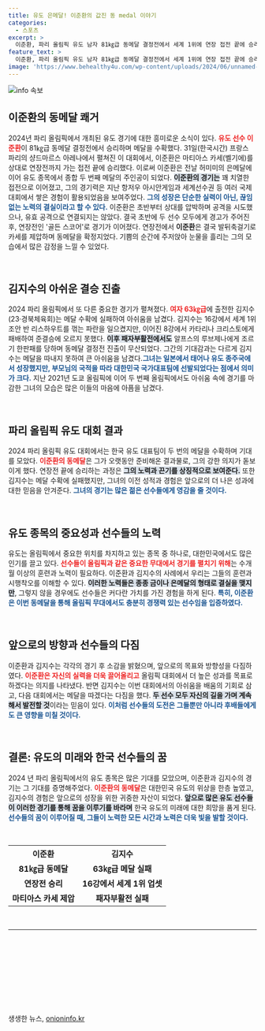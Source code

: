 ```yaml
---
title: 유도 은메달! 이준환의 값진 동 medal 이야기
categories:
  - 스포츠
excerpt: >
  이준환, 파리 올림픽 유도 남자 81㎏급 동메달 결정전에서 세계 1위에 연장 접전 끝에 승리하며 감동의 눈물을 보였다. 반면 제일교포 3세 김지수는 8강에서 아쉬운 패배, 메달 수확에 실패해 눈물을 흘렸다.
feature_text: >
  이준환, 파리 올림픽 유도 남자 81㎏급 동메달 결정전에서 세계 1위에 연장 접전 끝에 승리하며 감동의 눈물을 보였다. 반면 제일교포 3세 김지수는 8강에서 아쉬운 패배, 메달 수확에 실패해 눈물을 흘렸다.
image: 'https://www.behealthy4u.com/wp-content/uploads/2024/06/unnamed-file.png'
---
```


<p><img src="https://www.behealthy4u.com/wp-content/uploads/2024/06/unnamed-file.png" alt="info 속보" /></p>

<h2 data-ke-size="size26">이준환의 동메달 쾌거</h2>

<p data-ke-size="size16">2024년 파리 올림픽에서 개최된 유도 경기에 대한 흥미로운 소식이 있다. <b><span style="color: #ee2323;">유도 선수 이준환</span></b>이 81㎏급 동메달 결정전에서 승리하며 메달을 수확했다. 31일(한국시간) 프랑스 파리의 샹드마르스 아레나에서 펼쳐진 이 대회에서, 이준환은 마티아스 카세(벨기에)를 상대로 연장전까지 가는 접전 끝에 승리했다. 이로써 이준환은 전날 허미미의 은메달에 이어 유도 종목에서 종합 두 번째 메달의 주인공이 되었다. <b><span style="background-color: #21538527;">이준환의 경기는</span></b> 꽤 치열한 접전으로 이어졌고, 그의 경기력은 지난 항저우 아시안게임과 세계선수권 등 여러 국제대회에서 쌓은 경험이 활용되었음을 보여주었다. <b><span style="color: #1a5490;">그의 성장은 단순한 실력이 아닌, 끊임없는 노력의 결실이라고 할 수 있다.</span></b> 이준환은 초반부터 상대를 압박하며 공격을 시도했으나, 유효 공격으로 연결되지는 않았다. 결국 초반에 두 선수 모두에게 경고가 주어진 후, 연장전인 '골든 스코어'로 경기가 이어졌다. 연장전에서 <b>이준환</b>은 결국 발뒤축걸기로 카세를 제압하며 동메달을 확정지었다. 기쁨의 순간에 주저앉아 눈물을 흘리는 그의 모습에서 많은 감정을 느낄 수 있었다.</p>

<p data-ke-size="size16">&nbsp;</p>

<h2 data-ke-size="size26">김지수의 아쉬운 결승 진출</h2>

<p data-ke-size="size16">2024 파리 올림픽에서 또 다른 중요한 경기가 펼쳐졌다. <b><span style="color: #ee2323;">여자 63㎏급</span></b>에 출전한 김지수(23·경북체육회)는 메달 수확에 실패하여 아쉬움을 남겼다. 김지수는 16강에서 세계 1위 조안 반 리스하우트를 꺾는 파란을 일으켰지만, 이어진 8강에서 카타리나 크리스토에게 패배하여 준결승에 오르지 못했다. <b><span style="background-color: #21538527;">이후 패자부활전에서도</span></b> 알프스의 루브제나에게 조르기 한판패를 당하며 동메달 결정전 진출이 무산되었다. 그간의 기대감과는 다르게 김지수는 메달을 따내지 못하여 큰 아쉬움을 남겼다.<b><span style="color: #1a5490;">그녀는 일본에서 태어나 유도 종주국에서 성장했지만, 부모님의 국적을 따라 대한민국 국가대표팀에 선발되었다는 점에서 의미가 크다.</span></b> 지난 2021년 도쿄 올림픽에 이어 두 번째 올림픽에서도 아쉬움 속에 경기를 마감한 그녀의 모습은 많은 이들의 마음에 아픔을 남겼다.</p>

<p data-ke-size="size16">&nbsp;</p>

<h2 data-ke-size="size26">파리 올림픽 유도 대회 결과</h2>

<p data-ke-size="size16">2024 파리 올림픽 유도 대회에서는 한국 유도 대표팀이 두 번의 메달을 수확하며 기대를 모았다. <b><span style="color: #ee2323;">이준환의 동메달</span></b>은 그가 오랫동안 준비해온 결과물로, 그의 강한 의지가 돋보이게 했다. 연장전 끝에 승리하는 과정은 <b><span style="background-color: #21538527;">그의 노력과 끈기를 상징적으로 보여준다.</span></b> 또한 김지수는 메달 수확에 실패했지만, 그녀의 이전 성적과 경험은 앞으로의 더 나은 성과에 대한 믿음을 안겨준다. <b><span style="color: #1a5490;">그녀의 경기는 많은 젊은 선수들에게 영감을 줄 것이다.</span></b></p>

<p data-ke-size="size16">&nbsp;</p>

<h2 data-ke-size="size26">유도 종목의 중요성과 선수들의 노력</h2>

<p data-ke-size="size16">유도는 올림픽에서 중요한 위치를 차지하고 있는 종목 중 하나로, 대한민국에서도 많은 인기를 끌고 있다. <b><span style="color: #ee2323;">선수들이 올림픽과 같은 중요한 무대에서 경기를 펼치기 위해</span></b>는 수개월 이상의 훈련과 노력이 필요하다. 이준환과 김지수의 사례에서 우리는 그들의 훈련과 시행착오를 이해할 수 있다. <b><span style="background-color: #21538527;">이러한 노력들은 종종 금이나 은메달의 형태로 결실을 맺지만</span></b>, 그렇지 않을 경우에도 선수들은 커다란 가치를 가진 경험을 하게 된다. <b><span style="color: #1a5490;">특히, 이준환은 이번 동메달을 통해 올림픽 무대에서도 충분히 경쟁력 있는 선수임을 입증하였다.</span></b></p>

<p data-ke-size="size16">&nbsp;</p>

<h2 data-ke-size="size26">앞으로의 방향과 선수들의 다짐</h2>

<p data-ke-size="size16">이준환과 김지수는 각각의 경기 후 소감을 밝혔으며, 앞으로의 목표와 방향성을 다짐하였다. <b><span style="color: #ee2323;">이준환은 자신의 실력을 더욱 끌어올리고</span></b> 올림픽 대회에서 더 높은 성과를 목표로 하겠다는 의지를 나타냈다. 반면 김지수는 이번 대회에서의 아쉬움을 배움의 기회로 삼고, 다음 대회에서는 메달을 따겠다는 다짐을 했다. <b><span style="background-color: #21538527;">두 선수 모두 자신의 길을 가며 계속해서 발전할 것</span></b>이라는 믿음이 있다. <b><span style="color: #1a5490;">이처럼 선수들의 도전은 그들뿐만 아니라 후배들에게도 큰 영향을 미칠 것이다.</span></b></p>

<p data-ke-size="size16">&nbsp;</p>

<h2 data-ke-size="size26">결론: 유도의 미래와 한국 선수들의 꿈</h2>

<p data-ke-size="size16">2024 년 파리 올림픽에서의 유도 종목은 많은 기대를 모았으며, 이준환과 김지수의 경기는 그 기대를 증명해주었다. <b><span style="color: #ee2323;">이준환의 동메달</span></b>은 대한민국 유도의 위상을 한층 높였고, 김지수의 경험은 앞으로의 성장을 위한 귀중한 자산이 되었다. <b><span style="background-color: #21538527;">앞으로 많은 유도 선수들이 이러한 경기를 통해 꿈을 이루기를 바라며</span></b> 한국 유도의 미래에 대한 희망을 품게 된다. <b><span style="color: #1a5490;">선수들의 꿈이 이루어질 때, 그들이 노력한 모든 시간과 노력은 더욱 빛을 발할 것이다.</span></b></p> 

<p data-ke-size="size16">&nbsp;</p>

<table>
  <tr>
    <th>이준환</th>
    <th>김지수</th>
  </tr>
  <tr>
    <td style="text-align: center; height: 17px;"><b>81㎏급 동메달</b></td>
    <td style="text-align: center; height: 17px;"><b>63㎏급 메달 실패</b></td>
  </tr>
  <tr>
    <td style="text-align: center; height: 17px;"><b>연장전 승리</b></td>
    <td style="text-align: center; height: 17px;"><b>16강에서 세계 1위 업셋</b></td>
  </tr>
  <tr>
    <td style="text-align: center; height: 17px;"><b>마티아스 카세 제압</b></td>
    <td style="text-align: center; height: 17px;"><b>패자부활전 실패</b></td>
  </tr>
</table>

<p data-ke-size="size16">&nbsp;</p> 

<hr> 

<p data-ke-size="size16">&nbsp;</p> 

<p data-ke-size="size16">&nbsp;</p> 

<p data-ke-size="size16">&nbsp;</p> 

<p data-ke-size="size16">&nbsp;</p> 

<p data-ke-size="size16">&nbsp;</p> 
생생한 뉴스, <a href="https://onioninfo.kr" rel="dofollow">onioninfo.kr</a>


